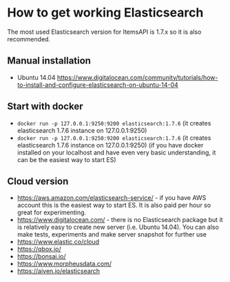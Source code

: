 # How to get working Elasticsearch 

The most used Elasticsearch version for ItemsAPI is 1.7.x so it is also recommended. 

## Manual installation

- Ubuntu 14.04 https://www.digitalocean.com/community/tutorials/how-to-install-and-configure-elasticsearch-on-ubuntu-14-04

## Start with docker

- `docker run -p 127.0.0.1:9250:9200 elasticsearch:1.7.6` (it creates elasticsearch 1.7.6 instance on 127.0.0.1:9250)
- `docker run -p 127.0.0.1:9250:9200 elasticsearch:1.7.6` (it creates elasticsearch 1.7.6 instance on 127.0.0.1:9250)
(if you have docker installed on your localhost and have even very basic understanding, it can be the easiest way to start ES) 

## Cloud version

- https://aws.amazon.com/elasticsearch-service/ - if you have AWS account this is the easiest way to start ES. 
It is also paid per hour so great for experimenting.
- https://www.digitalocean.com/ - there is no Elasticsearch package but it is relatively easy to create new server (i.e. Ubuntu 14.04).
You can also make tests, experiments and make server snapshot for further use   
- https://www.elastic.co/cloud
- https://qbox.io/
- https://bonsai.io/
- https://www.morpheusdata.com/
- https://aiven.io/elasticsearch
